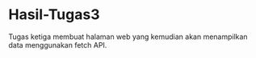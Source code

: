 # Hasil-Tugas3
Tugas ketiga membuat halaman web yang kemudian akan menampilkan data menggunakan fetch API.
